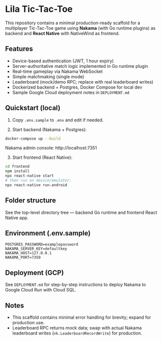 # Lila Tic-Tac-Toe

This repository contains a minimal production-ready scaffold for a multiplayer Tic-Tac-Toe game using **Nakama** (with Go runtime plugins) as backend and **React Native** with NativeWind as frontend.

## Features
- Device-based authentication (JWT, 1 hour expiry)
- Server-authoritative match logic implemented in Go runtime plugin
- Real-time gameplay via Nakama WebSocket
- Simple matchmaking (single mode)
- Leaderboard (mock/demo RPC; replace with real leaderboard writes)
- Dockerized backend + Postgres, Docker Compose for local dev
- Sample Google Cloud deployment notes in `DEPLOYMENT.md`

## Quickstart (local)

1. Copy `.env.sample` to `.env` and edit if needed.

2. Start backend (Nakama + Postgres):
```bash
docker-compose up --build
```

Nakama admin console: http://localhost:7351

3. Start frontend (React Native):
```bash
cd frontend
npm install
npx react-native start
# then run on device/emulator:
npx react-native run-android
```

## Folder structure
See the top-level directory tree — backend Go runtime and frontend React Native app.

## Environment (.env.sample)
```
POSTGRES_PASSWORD=examplepassword
NAKAMA_SERVER_KEY=defaultkey
NAKAMA_HOST=127.0.0.1
NAKAMA_PORT=7350
```

## Deployment (GCP)
See `DEPLOYMENT.md` for step-by-step instructions to deploy Nakama to Google Cloud Run with Cloud SQL.

## Notes
- This scaffold contains minimal error handling for brevity; expand for production use.
- Leaderboard RPC returns mock data; swap with actual Nakama leaderboard writes (`nk.LeaderboardRecordWrite`) for production.
